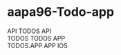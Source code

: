 # aapa96-Todo-app
API           TODOS API <br>
TODOS         TODOS APP <br>
TODOS.APP     APP IOS <br>
